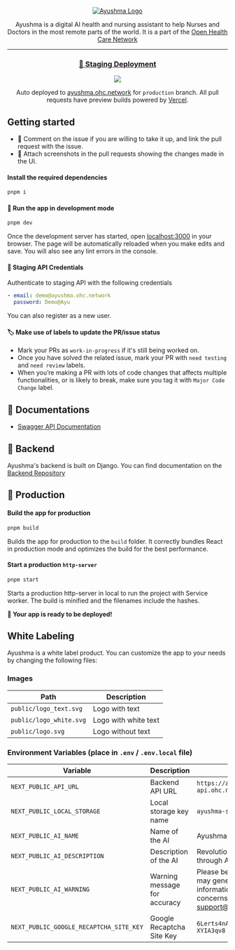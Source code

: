 <a href="https://ayushma.ohc.network/">
  <p align="center">
    <picture style="">
      <source media="(prefers-color-scheme: dark)" srcset="public/logo_white.svg">
      <img alt="Ayushma Logo" src="public/logo_text.svg" style="max-width:300px;">
    </picture>
  </p>
</a>
<p align="center">
    Ayushma is a digital AI health and nursing assistant to help Nurses and Doctors in the most remote parts of the world. It is a part of the <a href="https://ohc.network"> Open Health Care Network</a>
</p>
<hr>
<h3 align="center"><a href="https://ayushma-staging.ohc.network" target="_blank">🚀 Staging Deployment</a></h3>
<p align="center"><img src="https://vercelbadge.vercel.app/api/coronasafe/ayushma_fe"></p>
<p align="center">Auto deployed to <a href="https://ayushma.ohc.network">ayushma.ohc.network</a> for <code>production</code> branch. All pull requests have preview builds powered by <a href="https://vercel.com">Vercel</a>.</p>

## Getting started

- 💬 Comment on the issue if you are willing to take it up, and link the pull request with the issue.
- 📸 Attach screenshots in the pull requests showing the changes made in the UI.

#### Install the required dependencies

```sh
pnpm i
```

#### 🏃 Run the app in development mode

```sh
pnpm dev
```

Once the development server has started, open [localhost:3000](http://localhost:3000) in your browser. The page will be automatically reloaded when you make edits and save. You will also see any lint errors in the console.

#### 🔑 Staging API Credentials

Authenticate to staging API with the following credentials

```yaml
- email: demo@ayushma.ohc.network
  password: Demo@Ayu
```

You can also register as a new user.

#### 🏷️ Make use of labels to update the PR/issue status

- Mark your PRs as `work-in-progress` if it's still being worked on.
- Once you have solved the related issue, mark your PR with `need testing` and `need review` labels.
- When you’re making a PR with lots of code changes that affects multiple functionalities, or is likely to break, make sure you tag it with `Major Code Change` label.

## 📖 Documentations

- [Swagger API Documentation](https://ayushma-api.ohc.network)

## 💎 Backend

Ayushma's backend is built on Django. You can find documentation on the [Backend Repository](https://github.com/ohcnetwork/ayushma)

## 🚀 Production

#### Build the app for production

```sh
pnpm build
```

Builds the app for production to the `build` folder. It correctly bundles React in production mode and optimizes the build for the best performance.

#### Start a production `http-server`

```sh
pnpm start
```

Starts a production http-server in local to run the project with Service worker.
The build is minified and the filenames include the hashes.

**🚀 Your app is ready to be deployed!**

## White Labeling

Ayushma is a white label product. You can customize the app to your needs by changing the following files:

### Images

| Path                    | Description          |
| ----------------------- | -------------------- |
| `public/logo_text.svg`  | Logo with text       |
| `public/logo_white.svg` | Logo with white text |
| `public/logo.svg`       | Logo without text    |

### Environment Variables (place in `.env` / `.env.local` file)

| Variable                                | Description                  | Default                                                                                                                |
| --------------------------------------- | ---------------------------- | ---------------------------------------------------------------------------------------------------------------------- |
| `NEXT_PUBLIC_API_URL`                   | Backend API URL              | `https://ayushma-api.ohc.network/api/`                                                                                 |
| `NEXT_PUBLIC_LOCAL_STORAGE`             | Local storage key name       | `ayushma-storage`                                                                                                      |
| `NEXT_PUBLIC_AI_NAME`                   | Name of the AI               | Ayushma                                                                                                                |
| `NEXT_PUBLIC_AI_DESCRIPTION`            | Description of the AI        | Revolutionizing medical diagnosis through AI and Opensource                                                            |
| `NEXT_PUBLIC_AI_WARNING`                | Warning message for accuracy | Please be aware that Ayushma AI may generate inaccurate information; kindly report any concerns to support@ohc.network |
| `NEXT_PUBLIC_GOOGLE_RECAPTCHA_SITE_KEY` | Google Recaptcha Site Key    | `6Lerts4nAAAAAKyXaNZkYj4XfRO0M2R-XYIA3qv8`                                                                             |
